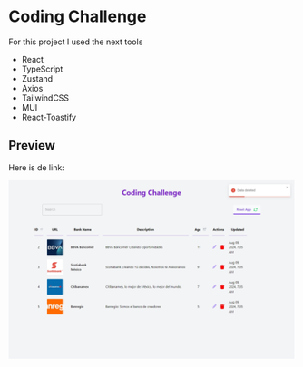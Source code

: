 # Coding Challenge

For this project I used the next tools
- React
- TypeScript
- Zustand
- Axios
- TailwindCSS
- MUI
- React-Toastify
## Preview

Here is de link:

![PREVIEW](PREVIEW.jpeg)